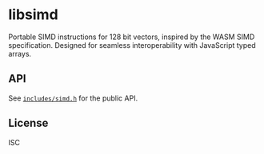 # libsimd

Portable SIMD instructions for 128 bit vectors, inspired by the WASM SIMD specification. Designed for seamless interoperability with JavaScript typed arrays.

## API

See [`includes/simd.h`](include/simd.h) for the public API.

## License

ISC
